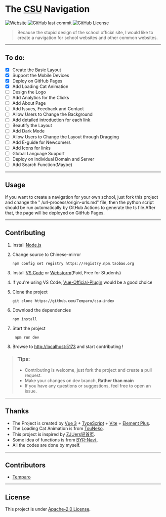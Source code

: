 # The [CSU](https://www.csu.edu.cn/) Navigation

[![Website](https://img.shields.io/website?url=https%3A%2F%2Fcsu-index.github.io%2F&up_message=CSU-Index&down_message=Time%20out&style=for-the-badge)](https://csu-index.github.io/)
![GitHub last commit](https://img.shields.io/github/last-commit/Temparo/csu-index?style=for-the-badge)
![GitHub License](https://img.shields.io/github/license/Temparo/csu-index?style=for-the-badge)

> Because the stupid design of the school official site, I would like to create a navigation for school websites and
> other common websites.

---

## To do:

- [x] Create the Basic Layout
- [x] Support the Mobile Devices
- [x] Deploy on GitHub Pages
- [x] Add Loading Cat Animation
- [ ] Design the Logo
- [ ] Add Analytics for the Clicks
- [ ] Add About Page
- [ ] Add Issues, Feedback and Contact
- [ ] Allow Users to Change the Background
- [ ] Add detailed introduction for each link
- [ ] Beautify the Layout
- [ ] Add Dark Mode
- [ ] Allow Users to Change the Layout through Dragging
- [ ] Add E-guide for Newcomers
- [ ] Add Icons for links
- [ ] Global Language Support
- [ ] Deploy on Individual Domain and Server
- [ ] Add Search Function(Maybe)

---

## Usage

If you want to create a navigation for your own school, just fork this project and change the "
/url-process/origin-urls.md" file, then the python script should be run automatically by GitHub Actions to generate the
ts file.After that, the page will be deployed on GitHub Pages.

---

## Contributing

1. Install [Node.js](https://nodejs.org/en/download/)

2. Change source to Chinese-mirror

   ```shell
   npm config set registry https://registry.npm.taobao.org
   ```

3. Install [VS Code](https://code.visualstudio.com/) or [Webstorm](https://www.jetbrains.com/webstorm/)(Paid, Free for
   Students)

4. If you're using VS Code, [Vue-Official-Plugin](https://marketplace.visualstudio.com/items?itemName=Vue.volar) would
   be a good choice

5. Clone the project

   ```shell
   git clone https://github.com/Temparo/csu-index
   ```

6. Download the dependencies

   ```shell
   npm install
   ```

7. Start the project

   ```shell
    npm run dev
   ```
8. Browse to [http://localhost:5173](http://localhost:5173) and start contributing !

> ### Tips:
> - Contributing is welcome, just fork the project and create a pull request.
> - Make your changes on dev branch, **Rather than main**
> - If you have any questions or suggestions, feel free to open an issue.

---

## Thanks

- The Project is created
  by [Vue 3](https://vuejs.org/) + [TypeScript](https://www.typescriptlang.org/) + [Vite](https://vitejs.dev/) + [Element Plus](https://element-plus.org).
- The Loading Cat Animation is from [TouNeko](https://codepen.io/touneko).
- This project is inspired by [ZJUers轻首页](https://zjuers.com/).
- Some idea of functions is from [ BYR-Navi
  ](https://github.com/BYR-Navi/BYR-Navi).
- All the codes are done by myself.

---

## Contributors

- [Temparo](https://github.com/Temparo)

---

## License

This project is under [Apache-2.0 License](LICENSE).